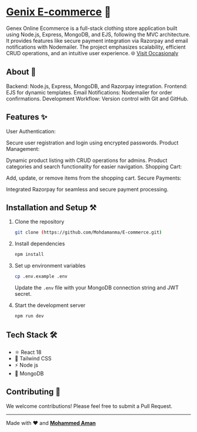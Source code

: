 # [Genix E-commerce](https://genex-ecommerce.vercel.app/) 🎉

Genex Online Ecommerce is a full-stack clothing store application built using Node.js, Express, MongoDB, and EJS, following the MVC architecture. It provides features like secure payment integration via Razorpay and email notifications with Nodemailer. The project emphasizes scalability, efficient CRUD operations, and an intuitive user experience.
🌐 [Visit Occasionaly](https://genex-ecommerce.vercel.app/)

## About 📖

Backend: Node.js, Express, MongoDB, and Razorpay integration.
Frontend: EJS for dynamic templates.
Email Notifications: Nodemailer for order confirmations.
Development Workflow: Version control with Git and GitHub.
## Features ✨

User Authentication:

Secure user registration and login using encrypted passwords.
Product Management:

Dynamic product listing with CRUD operations for admins.
Product categories and search functionality for easier navigation.
Shopping Cart:

Add, update, or remove items from the shopping cart.
Secure Payments:

Integrated Razorpay for seamless and secure payment processing.


## Installation  and Setup ⚒️

1. Clone the repository

    ```bash
    git clone (https://github.com/Mohdamanma/E-commerce.git)
    ```

2. Install dependencies

    ```bash
    npm install
    ```

3. Set up environment variables

    ```bash
    cp .env.example .env
    ```

    Update the `.env` file with your MongoDB connection string and JWT secret.

4. Start the development server

    ```bash
    npm run dev
    ```

## Tech Stack 🛠️

- ⚛️ React 18
- 🎨 Tailwind CSS
- ⚡ Node js
- 🍃 MongoDB

## Contributing 🤝

We welcome contributions! Please feel free to submit a Pull Request.

---

Made with ❤️ and  **[Mohammed Aman](https://github.com/Mohdamanma/ "⚡ Aman ⚡")** 
